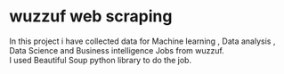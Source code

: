 # wuzzuf web scraping
In this project i have collected data for Machine learning , Data analysis , Data Science and Business intelligence Jobs from wuzzuf.<br>
I used Beautiful Soup python library to do the job.
